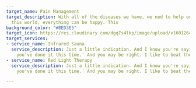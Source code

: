 ```yaml
---
target_name: Pain Management
target_description: With all of the diseases we have, we ned to help our pain. In
  this world, everything can be happy. This
background_color: "#BED3E5"
target_icon: https://res.cloudinary.com/dgq7s4lkp/image/upload/v1601264137/uploads_dev/pain_gjbt5k.png
target_services:
- service_name: Infrared Sauna
  service_description: Just a little indication. And I know you're saying, 'Oh Bob,
    you've done it this time.' And you may be right. I like to beat the brush.
- service_name: Red Light Therapy
  service_description: Just a little indication. And I know you're saying, 'Oh Bob,
    you've done it this time.' And you may be right. I like to beat the brush.

---
```

